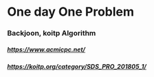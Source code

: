# One day One Problem
### Backjoon, koitp Algorithm
##### https://www.acmicpc.net/<br/>
##### https://koitp.org/category/SDS_PRO_201805_1/<br/>
